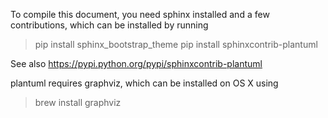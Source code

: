 To compile this document, you need sphinx installed
and a few contributions, which can be installed by running

> pip install sphinx_bootstrap_theme
> pip install sphinxcontrib-plantuml

See also https://pypi.python.org/pypi/sphinxcontrib-plantuml

plantuml requires graphviz, which can be installed on OS X using

> brew install graphviz
